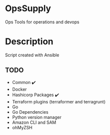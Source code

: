 # OpsSupply
Ops Tools for operations and devops

# Description 
Script created with Ansible

## TODO
- Common ✔️
- Docker
- Hashicorp Packages ✔️
- Terraform plugins (terraformer and terragrunt)
- Go
- Go Dependencies
- Python version manager
- Amazon CLI and SAM
- ohMyZSH
